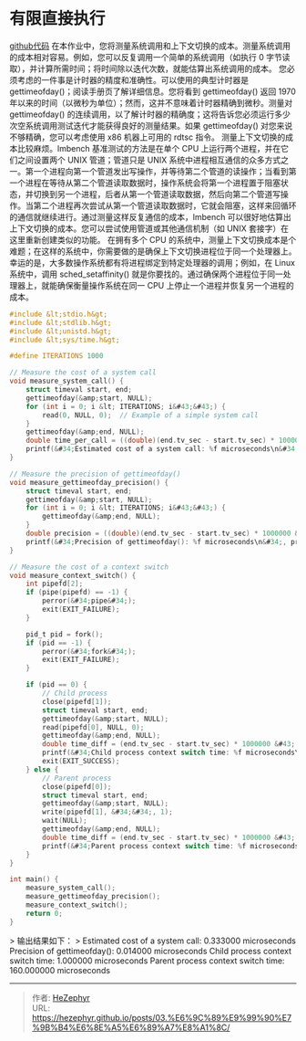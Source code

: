 # 有限直接执行

[github代码](https://github.com/unique-pure/ostep/blob/main/Virtualization/03.Mechanism%3A%20Limited%20Direct%20Execution/README.md)
在本作业中，您将测量系统调用和上下文切换的成本。测量系统调用的成本相对容易。例如，您可以反复调用一个简单的系统调用（如执行 0 字节读取），并计算所需时间；将时间除以迭代次数，就能估算出系统调用的成本。
您必须考虑的一件事是计时器的精度和准确性。可以使用的典型计时器是 gettimeofday()；阅读手册页了解详细信息。您将看到 gettimeofday() 返回 1970 年以来的时间（以微秒为单位）；然而，这并不意味着计时器精确到微秒。测量对 gettimeofday() 的连续调用，以了解计时器的精确度；这将告诉您必须运行多少次空系统调用测试迭代才能获得良好的测量结果。如果 gettimeofday() 对您来说不够精确，您可以考虑使用 x86 机器上可用的 rdtsc 指令。
测量上下文切换的成本比较麻烦。lmbench 基准测试的方法是在单个 CPU 上运行两个进程，并在它们之间设置两个 UNIX 管道；管道只是 UNIX 系统中进程相互通信的众多方式之一。第一个进程向第一个管道发出写操作，并等待第二个管道的读操作；当看到第一个进程在等待从第二个管道读取数据时，操作系统会将第一个进程置于阻塞状态，并切换到另一个进程，后者从第一个管道读取数据，然后向第二个管道写操作。当第二个进程再次尝试从第一个管道读取数据时，它就会阻塞，这样来回循环的通信就继续进行。通过测量这样反复通信的成本，lmbench 可以很好地估算出上下文切换的成本。您可以尝试使用管道或其他通信机制（如 UNIX 套接字）在这里重新创建类似的功能。
在拥有多个 CPU 的系统中，测量上下文切换成本是个难题；在这样的系统中，你需要做的是确保上下文切换进程位于同一个处理器上。幸运的是，大多数操作系统都有将进程绑定到特定处理器的调用；例如，在 Linux 系统中，调用 sched_setaffinity() 就是你要找的。通过确保两个进程位于同一处理器上，就能确保衡量操作系统在同一 CPU 上停止一个进程并恢复另一个进程的成本。
```c
#include &lt;stdio.h&gt;
#include &lt;stdlib.h&gt;
#include &lt;unistd.h&gt;
#include &lt;sys/time.h&gt;

#define ITERATIONS 1000

// Measure the cost of a system call
void measure_system_call() {
    struct timeval start, end;
    gettimeofday(&amp;start, NULL);
    for (int i = 0; i &lt; ITERATIONS; i&#43;&#43;) {
        read(0, NULL, 0);  // Example of a simple system call
    }
    gettimeofday(&amp;end, NULL);
    double time_per_call = ((double)(end.tv_sec - start.tv_sec) * 1000000 &#43; (end.tv_usec - start.tv_usec)) / ITERATIONS;
    printf(&#34;Estimated cost of a system call: %f microseconds\n&#34;, time_per_call);
}

// Measure the precision of gettimeofday()
void measure_gettimeofday_precision() {
    struct timeval start, end;
    gettimeofday(&amp;start, NULL);
    for (int i = 0; i &lt; ITERATIONS; i&#43;&#43;) {
        gettimeofday(&amp;end, NULL);
    }
    double precision = ((double)(end.tv_sec - start.tv_sec) * 1000000 &#43; (end.tv_usec - start.tv_usec)) / ITERATIONS;
    printf(&#34;Precision of gettimeofday(): %f microseconds\n&#34;, precision);
}

// Measure the cost of a context switch
void measure_context_switch() {
    int pipefd[2];
    if (pipe(pipefd) == -1) {
        perror(&#34;pipe&#34;);
        exit(EXIT_FAILURE);
    }

    pid_t pid = fork();
    if (pid == -1) {
        perror(&#34;fork&#34;);
        exit(EXIT_FAILURE);
    }

    if (pid == 0) {
        // Child process
        close(pipefd[1]);
        struct timeval start, end;
        gettimeofday(&amp;start, NULL);
        read(pipefd[0], NULL, 0);
        gettimeofday(&amp;end, NULL);
        double time_diff = (end.tv_sec - start.tv_sec) * 1000000 &#43; (end.tv_usec - start.tv_usec);
        printf(&#34;Child process context switch time: %f microseconds\n&#34;, time_diff);
        exit(EXIT_SUCCESS);
    } else {
        // Parent process
        close(pipefd[0]);
        struct timeval start, end;
        gettimeofday(&amp;start, NULL);
        write(pipefd[1], &#34;&#34;, 1);
        wait(NULL);
        gettimeofday(&amp;end, NULL);
        double time_diff = (end.tv_sec - start.tv_sec) * 1000000 &#43; (end.tv_usec - start.tv_usec);
        printf(&#34;Parent process context switch time: %f microseconds\n&#34;, time_diff);
    }
}

int main() {
    measure_system_call();
    measure_gettimeofday_precision();
    measure_context_switch();
    return 0;
}

```
&gt; 输出结果如下：
&gt; Estimated cost of a system call: 0.333000 microseconds
Precision of gettimeofday(): 0.014000 microseconds
Child process context switch time: 1.000000 microseconds
Parent process context switch time: 160.000000 microseconds


---

> 作者: [HeZephyr](https://github.com/HeZephyr)  
> URL: https://hezephyr.github.io/posts/03.%E6%9C%89%E9%99%90%E7%9B%B4%E6%8E%A5%E6%89%A7%E8%A1%8C/  

